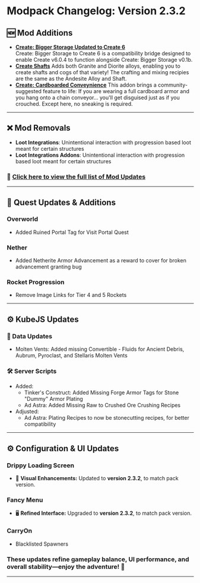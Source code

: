 # **Modpack Changelog: Version 2.3.2**  

## 🆕 **Mod Additions**
- **[Create: Bigger Storage Updated to Create 6](https://www.curseforge.com/minecraft/mc-mods/create-bigger-storage-updated-to-create-6)**  
  Create: Bigger Storage to Create 6 is a compatibility bridge designed to enable Create v6.0.4 to function alongside Create: Bigger Storage v0.1b.
- **[Create Shafts](https://www.curseforge.com/minecraft/mc-mods/create-shafts)**
  Adds both Granite and Diorite alloys, enabling you to create shafts and cogs of that variety! The crafting and mixing recipies are the same as the Andesite Alloy and Shaft.
- **[Create: Cardboarded Conveynience](https://www.curseforge.com/minecraft/mc-mods/create-cardboarded-conveynience)**
  This addon brings a community-suggested feature to life: If you are wearing a full cardboard armor and you hang onto a chain conveyor... you'll get disguised just as if you crouched. Except here, no sneaking is required.
---
## ❌ **Mod Removals**
- **Loot Integrations**: Unintentional interaction with progression based loot meant for certain structures
- **Loot Integrations Addons**: Unintentional interaction with progression based loot meant for certain structures

### 🔄 **[Click here to view the full list of Mod Updates](https://github.com/Landscapes-Reimagined/Create-Forge-Frontier/blob/main/changelogs/2.3.2_Mod_Updates.md)**  
---

## 📜 **Quest Updates & Additions**
### Overworld 
- Added Ruined Portal Tag for Visit Portal Quest
### Nether
- Added Netherite Armor Advancement as a reward to cover for broken advancement granting bug
### Rocket Progression
- Remove Image Links for Tier 4 and 5 Rockets
---

## ⚙️ KubeJS Updates
### 💽 Data Updates
- Molten Vents: Added missing Convertible - Fluids for Ancient Debris, Aubrum, Pyroclast, and Stellaris Molten Vents
### 🛠️ Server Scripts
- Added: 
  - Tinker's Construct: Added Missing Forge Armor Tags for Stone "Dummy" Armor Plating
  - Ad Astra: Added Missing Raw to Crushed Ore Crushing Recipes
- Adjusted:
  - Ad Astra: Plating Recipes to now be stonecutting recipes, for better compatibility
---

## ⚙️ **Configuration & UI Updates** 
### **Drippy Loading Screen**  
- 🎨 **Visual Enhancements:** Updated to **version 2.3.2**, to match pack version.
### **Fancy Menu**  
- 🖥️ **Refined Interface:** Upgraded to **version 2.3.2**, to match pack version.
### **CarryOn** 
- Blacklisted Spawners
### These updates refine **gameplay balance, UI performance, and overall stability**—enjoy the adventure! 🚀  
---